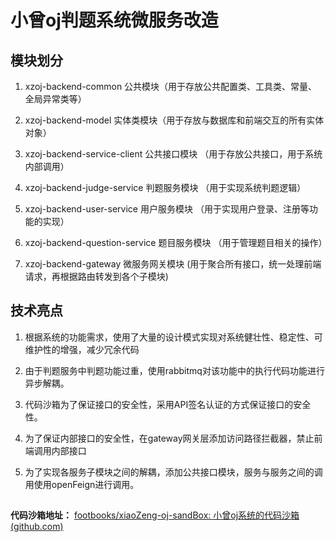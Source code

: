 # 小曾oj判题系统微服务改造

## 模块划分

1. xzoj-backend-common 公共模块（用于存放公共配置类、工具类、常量、全局异常类等）

2. xzoj-backend-model 实体类模块（用于存放与数据库和前端交互的所有实体对象）

3. xzoj-backend-service-client 公共接口模块 （用于存放公共接口，用于系统内部调用）

4. xzoj-backend-judge-service 判题服务模块 （用于实现系统判题逻辑）

5. xzoj-backend-user-service 用户服务模块 （用于实现用户登录、注册等功能的实现）

6. xzoj-backend-question-service 题目服务模块 （用于管理题目相关的操作）

7. xzoj-backend-gateway 微服务网关模块 (用于聚合所有接口，统一处理前端请求，再根据路由转发到各个子模块)

## 技术亮点

1. 根据系统的功能需求，使用了大量的设计模式实现对系统健壮性、稳定性、可维护性的增强，减少冗余代码

2. 由于判题服务中判题功能过重，使用rabbitmq对该功能中的执行代码功能进行异步解耦。

3. 代码沙箱为了保证接口的安全性，采用API签名认证的方式保证接口的安全性。

4. 为了保证内部接口的安全性，在gateway网关层添加访问路径拦截器，禁止前端调用内部接口

5. 为了实现各服务子模块之间的解耦，添加公共接口模块，服务与服务之间的调用使用openFeign进行调用。

## 

**代码沙箱地址：** [footbooks/xiaoZeng-oj-sandBox: 小曾oj系统的代码沙箱 (github.com)](https://github.com/footbooks/xiaoZeng-oj-sandBox)



# 


